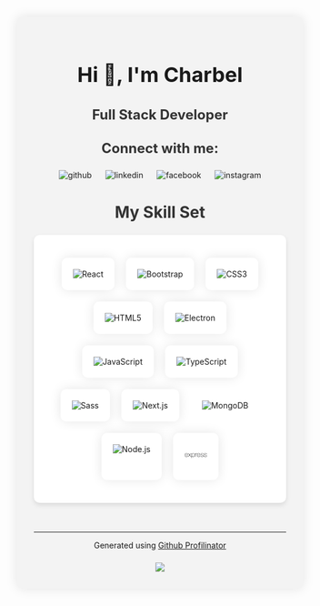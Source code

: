 <div align="center" style="background-color: #f3f3f3; padding: 30px; border-radius: 10px; box-shadow: 0px 0px 20px 0px rgba(0,0,0,0.1);">
    <h1 style="font-size: 36px;">Hi 👋, I'm Charbel</h1>
    <h3 style="font-size: 24px; color: #333;">Full Stack Developer</h3>

  <h3 style="font-size: 24px; color: #333; margin-top: 30px;">Connect with me:</h3>
    <p style="margin-top: 15px;">
        <a href="https://github.com/charbel222" target="_blank" style="text-decoration: none; margin: 0 10px;">
            <img src="https://img.shields.io/badge/github-%2324292e.svg?&style=for-the-badge&logo=github&logoColor=white" alt="github"/>
        </a>
        <a href="https://www.linkedin.com/in/charbel-el-herrera-859b24265/" target="_blank" style="text-decoration: none; margin: 0 10px;">
            <img src="https://img.shields.io/badge/linkedin-%231E77B5.svg?&style=for-the-badge&logo=linkedin&logoColor=white" alt="linkedin"/>
        </a>
        <a href="https://www.facebook.com/charbel.elherrera/" target="_blank" style="text-decoration: none; margin: 0 10px;">
            <img src="https://img.shields.io/badge/facebook-%232E87FB.svg?&style=for-the-badge&logo=facebook&logoColor=white" alt="facebook"/>
        </a>
        <a href="https://www.instagram.com/charbelelherrera/" target="_blank" style="text-decoration: none; margin: 0 10px;">
            <img src="https://img.shields.io/badge/instagram-%23000000.svg?&style=for-the-badge&logo=instagram&logoColor=white" alt="instagram"/>
        </a>
    </p>

   <h2 style="font-size: 28px; color: #333; margin-top: 40px;">My Skill Set</h2>

  <div align="center" style="background-color: #ffffff; padding: 40px; border-radius: 10px; box-shadow: 0 4px 8px rgba(0, 0, 0, 0.1); margin: 20px 0; display: flex; flex-wrap: wrap; justify-content: center; gap: 20px;">
        <!-- Skill icons with animation on hover -->
        <div style="padding: 20px; border-radius: 10px; box-shadow: 0px 0px 20px 0px rgba(0, 0, 0, 0.1); transition: 0.3s ease; background-color: #ffffff;">
            <img src="https://profilinator.rishav.dev/skills-assets/react-original-wordmark.svg" alt="React" height="50"/>
        </div>
        <div style="padding: 20px; border-radius: 10px; box-shadow: 0px 0px 20px 0px rgba(0, 0, 0, 0.1); transition: 0.3s ease; background-color: #ffffff;">
            <img src="https://profilinator.rishav.dev/skills-assets/bootstrap-plain.svg" alt="Bootstrap" height="50"/>
        </div>
        <div style="padding: 20px; border-radius: 10px; box-shadow: 0px 0px 20px 0px rgba(0, 0, 0, 0.1); transition: 0.3s ease; background-color: #ffffff;">
            <img src="https://profilinator.rishav.dev/skills-assets/css3-original-wordmark.svg" alt="CSS3" height="50"/>
        </div>
        <div style="padding: 20px; border-radius: 10px; box-shadow: 0px 0px 20px 0px rgba(0, 0, 0, 0.1); transition: 0.3s ease; background-color: #ffffff;">
            <img src="https://profilinator.rishav.dev/skills-assets/html5-original-wordmark.svg" alt="HTML5" height="50"/>
        </div>
        <div style="padding: 20px; border-radius: 10px; box-shadow: 0px 0px 20px 0px rgba(0, 0, 0, 0.1); transition: 0.3s ease; background-color: #ffffff;">
            <img src="https://profilinator.rishav.dev/skills-assets/electron-original.svg" alt="Electron" height="50"/>
        </div>
        <div style="padding: 20px; border-radius: 10px; box-shadow: 0px 0px 20px 0px rgba(0, 0, 0, 0.1); transition: 0.3s ease; background-color: #ffffff;">
            <img src="https://profilinator.rishav.dev/skills-assets/javascript-original.svg" alt="JavaScript" height="50"/>
        </div>
        <div style="padding: 20px; border-radius: 10px; box-shadow: 0px 0px 20px 0px rgba(0, 0, 0, 0.1); transition: 0.3s ease; background-color: #ffffff;">
            <img src="https://profilinator.rishav.dev/skills-assets/typescript-original.svg" alt="TypeScript" height="50"/>
        </div>
        <div style="padding: 20px; border-radius: 10px; box-shadow: 0px 0px 20px 0px rgba(0, 0, 0, 0.1); transition: 0.3s ease; background-color: #ffffff;">
            <img src="https://profilinator.rishav.dev/skills-assets/sass-original.svg" alt="Sass" height="50"/>
        </div>
        <div style="padding: 20px; border-radius: 10px; box-shadow: 0px 0px 20px 0px rgba(0, 0, 0, 0.1); transition: 0.3s ease; background-color: #ffffff;">
            <img src="https://cdn.worldvectorlogo.com/logos/nextjs-2.svg" alt="Next.js" height="50"/>
        </div>
        <div style="padding: 20px; border-radius: 10px; box-shadow: 0px 0px 20
        <div style="padding: 20px; border-radius: 10px; box-shadow: 0px 0px 20px 0px rgba(0, 0, 0, 0.1); transition: 0.3s ease; background-color: #ffffff;">
            <img src="https://profilinator.rishav.dev/skills-assets/mongodb-original-wordmark.svg" alt="MongoDB" height="50"/>
        </div>
        <div style="padding: 20px; border-radius: 10px; box-shadow: 0px 0px 20px 0px rgba(0, 0, 0, 0.1); transition: 0.3s ease; background-color: #ffffff;">
            <img src="https://profilinator.rishav.dev/skills-assets/nodejs-original-wordmark.svg" alt="Node.js" height="50"/>
        </div>
        <div style="padding: 20px; border-radius: 10px; box-shadow: 0px 0px 20px 0px rgba(0, 0, 0, 0.1); transition: 0.3s ease; background-color: #ffffff;">
            <img src="https://raw.githubusercontent.com/devicons/devicon/master/icons/express/express-original-wordmark.svg" alt="Express.js" width="40" height="40"/>
        </div>
    </div>

<br/>

---

   <div align="center">
        Generated using <a href="https://profilinator.rishav.dev/" target="_blank">Github Profilinator</a>
    </div>

  <div align="center" style="margin-top: 20px;">
        <a href="https://www.buymeacoffee.com/rishavanand" target="_blank" style="display: inline-block;">
            <img src="https://img.shields.io/badge/Donate-Buy%20Me%20A%20Coffee-orange.svg?style=for-the-badge&logo=buymeacoffee" align="center"/>
        </a>
    </div>
</div>
